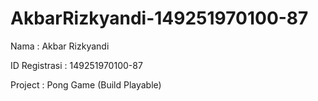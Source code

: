 # AkbarRizkyandi-149251970100-87

Nama : Akbar Rizkyandi

ID Registrasi : 149251970100-87

Project : Pong Game (Build Playable)
